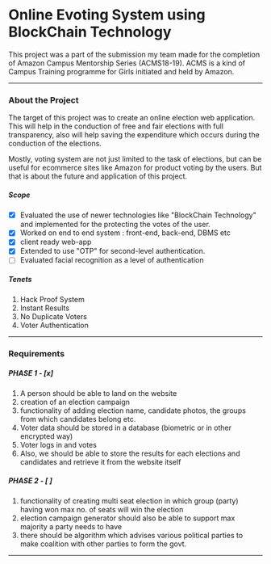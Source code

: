 # Online Evoting System using BlockChain Technology

This project was a part of the submission my team made for the completion of Amazon Campus Mentorship Series (ACMS18-19). ACMS is a kind of Campus Training programme for Girls initiated and held by Amazon.

---- 

### About the Project

The target of this project was to create an online election web application. This will help in the conduction of free and fair
elections with full transparency, also will help saving the expenditure which occurs during the conduction of the
elections.

Mostly, voting system are not just limited to the task of elections, but can be useful for ecommerce sites like Amazon for product voting by the users. But that is about the future and application of this project. 

##### Scope

- [x] Evaluated the use of newer technologies like "BlockChain Technology" and implemented for the protecting the votes of the user. 
- [x] Worked on end to end system : front-end, back-end, DBMS etc
- [x] client ready web-app
- [x] Extended to use "OTP" for second-level authentication.
- [ ] Evaluated facial recognition as a level of authentication

##### Tenets 

1. Hack Proof System
2. Instant Results
3. No Duplicate Voters
4. Voter Authentication

-----

### Requirements

##### PHASE 1 - [x]

1. A person should be able to land on the website 
2. creation of an election campaign
3. functionality of adding election name, candidate photos, the groups from which candidates belong etc.
4. Voter data should be stored in a database (biometric or in other encrypted way)
5. Voter logs in and votes
6. Also, we should be able to store the results for each elections and candidates and retrieve it from the website itself

##### PHASE 2 - [ ]

1. functionality of creating multi seat election in which group (party) having won max no. of seats will win the election
2. election campaign generator should also be able to support max majority a party needs to have
3. there should be algorithm which advises various political parties to make coalition with other parties to form the govt.

----



